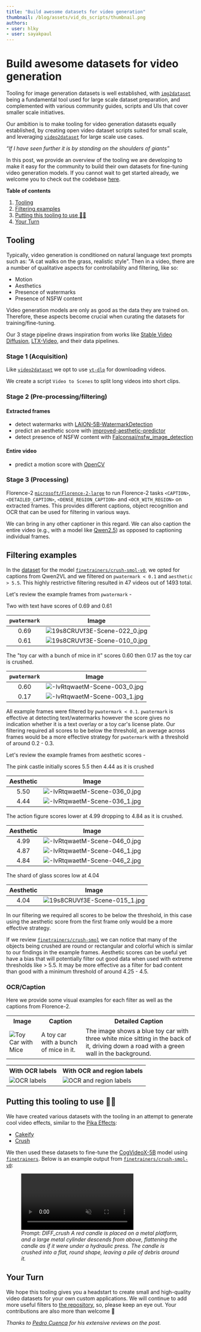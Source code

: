 ```yaml
---
title: "Build awesome datasets for video generation"
thumbnail: /blog/assets/vid_ds_scripts/thumbnail.png
authors:
- user: hlky
- user: sayakpaul
---
```


# Build awesome datasets for video generation

Tooling for image generation datasets is well established, with [`img2dataset`](https://github.com/rom1504/img2dataset) being a fundamental tool used for large scale dataset preparation, and complemented with various community guides, scripts and UIs that cover smaller scale initiatives.

Our ambition is to make tooling for video generation datasets equally established, by creating open video dataset scripts suited for small scale, and leveraging [`video2dataset`](https://github.com/iejMac/video2dataset) for large scale use cases.

*“If I have seen further it is by standing on the shoulders of giants”*

In this post, we provide an overview of the tooling we are developing to make it easy for the community to build their own datasets for fine-tuning video generation models. If you cannot wait to get started already, we welcome you to check out the codebase [here](https://github.com/huggingface/video-dataset-scripts/tree/main/video_processing).

**Table of contents**

1. [Tooling](#tooling)
2. [Filtering examples](#filtering-examples)
3. [Putting this tooling to use 👨‍🍳](#putting-this-tooling-to-use-)
4. [Your Turn](#your-turn)

## Tooling

Typically, video generation is conditioned on natural language text prompts such as: "A cat walks on the grass, realistic style". Then in a video, there are a number of qualitative aspects for controllability and filtering, like so:

* Motion
* Aesthetics
* Presence of watermarks
* Presence of NSFW content

Video generation models are only as good as the data they are trained on. Therefore, these aspects become crucial when curating the datasets for training/fine-tuning.

Our 3 stage pipeline draws inspiration from works like [Stable Video Diffusion](https://huggingface.co/papers/2311.15127), [LTX-Video](https://huggingface.co/papers/2501.00103), and their data pipelines.

### Stage 1 (Acquisition)

Like [`video2dataset`](https://github.com/iejMac/video2dataset) we opt to use [`yt-dlp`](https://github.com/yt-dlp/yt-dlp) for downloading videos.

We create a script `Video to Scenes` to split long videos into short clips.

### Stage 2 (Pre-processing/filtering)

#### Extracted frames

- detect watermarks with [LAION-5B-WatermarkDetection](https://github.com/LAION-AI/LAION-5B-WatermarkDetection)
- predict an aesthetic score with [improved-aesthetic-predictor](https://github.com/christophschuhmann/improved-aesthetic-predictor)
- detect presence of NSFW content with [Falconsai/nsfw_image_detection](https://huggingface.co/Falconsai/nsfw_image_detection)

#### Entire video

- predict a motion score with [OpenCV](https://docs.opencv.org/3.4/d4/dee/tutorial_optical_flow.html)

### Stage 3 (Processing)

Florence-2 [`microsoft/Florence-2-large`](http://hf.co/microsoft/Florence-2-large) to run Florence-2 tasks `<CAPTION>`, `<DETAILED_CAPTION>`, `<DENSE_REGION_CAPTION>` and `<OCR_WITH_REGION>` on extracted frames. This provides different captions, object recognition and OCR that can be used for filtering in various ways.

We can bring in any other captioner in this regard. We can also caption the entire video (e.g., with a model like [Qwen2.5](https://huggingface.co/docs/transformers/main/en/model_doc/qwen2_5_vl)) as opposed to captioning individual frames.

## Filtering examples

In the [dataset](https://huggingface.co/datasets/finetrainers/crush-smol) for the model [`finetrainers/crush-smol-v0`](https://hf.co/finetrainers/crush-smol-v0), we opted for captions from Qwen2VL and we filtered on `pwatermark < 0.1` and `aesthetic > 5.5`. This highly restrictive filtering resulted in 47 videos out of 1493 total.

Let's review the example frames from `pwatermark` - 

Two with text have scores of 0.69 and 0.61

| **`pwatermark`** | **Image** |
|:----------:|:-----:|
| 0.69       | ![19s8CRUVf3E-Scene-022_0.jpg](https://huggingface.co/datasets/huggingface/documentation-images/resolve/main/blog/vid_ds_scripts/19s8CRUVf3E-Scene-022_0.jpg) |
| 0.61       | ![19s8CRUVf3E-Scene-010_0.jpg](https://huggingface.co/datasets/huggingface/documentation-images/resolve/main/blog/vid_ds_scripts/19s8CRUVf3E-Scene-010_0.jpg) |

The "toy car with a bunch of mice in it" scores 0.60 then 0.17 as the toy car is crushed.

| **`pwatermark`** | **Image** |
|:----------:|:-----:|
| 0.60       | ![-IvRtqwaetM-Scene-003_0.jpg](https://huggingface.co/datasets/huggingface/documentation-images/resolve/main/blog/vid_ds_scripts/-IvRtqwaetM-Scene-003_0.jpg) |
| 0.17       | ![-IvRtqwaetM-Scene-003_1.jpg](https://huggingface.co/datasets/huggingface/documentation-images/resolve/main/blog/vid_ds_scripts/-IvRtqwaetM-Scene-003_1.jpg) |

All example frames were filtered by `pwatermark < 0.1`. `pwatermark` is effective at detecting text/watermarks however the score gives no indication whether it is a text overlay or a toy car's license plate. Our filtering required all scores to be below the threshold, an average across frames would be a more effective strategy for `pwatermark` with a threshold of around 0.2 - 0.3.

Let's review the example frames from aesthetic scores - 

The pink castle initially scores 5.5 then 4.44 as it is crushed

| **Aesthetic** | **Image** |
|:---------:|:-----:|
| 5.50      | ![-IvRtqwaetM-Scene-036_0.jpg](https://huggingface.co/datasets/huggingface/documentation-images/resolve/main/blog/vid_ds_scripts/-IvRtqwaetM-Scene-036_0.jpg) |
| 4.44      | ![-IvRtqwaetM-Scene-036_1.jpg](https://huggingface.co/datasets/huggingface/documentation-images/resolve/main/blog/vid_ds_scripts/-IvRtqwaetM-Scene-036_1.jpg) |

The action figure scores lower at 4.99 dropping to 4.84 as it is crushed.

| **Aesthetic** | **Image** |
|:---------:|:-----:|
| 4.99      | ![-IvRtqwaetM-Scene-046_0.jpg](https://huggingface.co/datasets/huggingface/documentation-images/resolve/main/blog/vid_ds_scripts/-IvRtqwaetM-Scene-046_0.jpg) |
| 4.87      | ![-IvRtqwaetM-Scene-046_1.jpg](https://huggingface.co/datasets/huggingface/documentation-images/resolve/main/blog/vid_ds_scripts/-IvRtqwaetM-Scene-046_1.jpg) |
| 4.84      | ![-IvRtqwaetM-Scene-046_2.jpg](https://huggingface.co/datasets/huggingface/documentation-images/resolve/main/blog/vid_ds_scripts/-IvRtqwaetM-Scene-046_2.jpg) |

The shard of glass scores low at 4.04

| **Aesthetic** | **Image** |
|:---------:|:-----:|
| 4.04      | ![19s8CRUVf3E-Scene-015_1.jpg](https://huggingface.co/datasets/huggingface/documentation-images/resolve/main/blog/vid_ds_scripts/19s8CRUVf3E-Scene-015_1.jpg) |

In our filtering we required all scores to be below the threshold, in this case using the aesthetic score from the first frame only would be a more effective strategy. 

If we review [`finetrainers/crush-smol`](https://huggingface.co/datasets/finetrainers/crush-smol) we can notice that many of the objects being crushed are round or rectangular and colorful which is similar to our findings in the example frames. Aesthetic scores can be useful yet have a bias that will potentially filter out good data when used with extreme thresholds like > 5.5. It may be more effective as a filter for bad content than good with a minimum threshold of around 4.25 - 4.5.

### OCR/Caption

Here we provide some visual examples for each filter as well as the captions from Florence-2.

<table>
    <tr>
        <th>Image</th>
        <th>Caption</th>
        <th>Detailed Caption</th>
    </tr>
    <tr>
        <td>
            <img src="https://huggingface.co/datasets/huggingface/documentation-images/resolve/main/blog/vid_ds_scripts/-IvRtqwaetM-Scene-003_0%201.jpg" 
                 alt="Toy Car with Mice">
        </td>
        <td>A toy car with a bunch of mice in it.</td>
        <td>The image shows a blue toy car with three white mice sitting in the back of it, driving down a road with a green wall in the background.</td>
    </tr>
</table>

<table>
    <tr>
        <th>With OCR labels</th>
        <th>With OCR and region labels</th>
    </tr>
    <tr>
        <td>
            <img src="https://huggingface.co/datasets/huggingface/documentation-images/resolve/main/blog/vid_ds_scripts/image_with_ocr_labels.jpg" 
                 alt="OCR labels">
        </td>
        <td>
            <img src="https://huggingface.co/datasets/huggingface/documentation-images/resolve/main/blog/vid_ds_scripts/image_with_ocr_and_region_labels.jpg" 
                 alt="OCR and region labels">
        </td>
    </tr>
</table>


## Putting this tooling to use 👨‍🍳

We have created various datasets with the tooling in an attempt to generate cool video effects, similar to the [Pika Effects](https://pikartai.com/effects/):

- [Cakeify](https://huggingface.co/datasets/finetrainers/cakeify-smol)
- [Crush](https://huggingface.co/datasets/finetrainers/crush-smol)

We then used these datasets to fine-tune the [CogVideoX-5B](https://huggingface.co/THUDM/CogVideoX-5b) model using [`finetrainers`](https://github.com/a-r-r-o-w/finetrainers). Below is an example output from [`finetrainers/crush-smol-v0`](https://huggingface.co/finetrainers/crush-smol-v0): 


<figure class="image flex flex-col items-center text-center m-0 w-full">
   <video
      alt="demo4.mp4"
      autoplay loop autobuffer muted playsinline
    >
    <source src="https://huggingface.co/datasets/huggingface/documentation-images/resolve/main/blog/vid_ds_scripts/assets_output_0.mp4" type="video/mp4">
  </video>
  <figcaption>Prompt: <i>DIFF_crush A red candle is placed on a metal platform, and a large metal cylinder descends from above, flattening the candle as if it were under a hydraulic press. The candle is crushed into a flat, round shape, leaving a pile of debris around it.</i></figcaption>
</figure>

## Your Turn

We hope this tooling gives you a headstart to create small and high-quality video datasets for your own custom applications. We will continue to add more useful filters to [the repository](https://github.com/huggingface/video-dataset-scripts), so, please keep an eye out. Your contributions are also more than welcome 🤗

_Thanks to [Pedro Cuenca](https://github.com/pcuenca) for his extensive reviews on the post._
